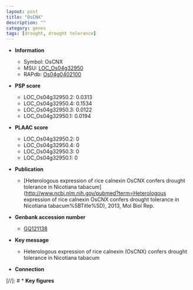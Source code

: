 ```yaml
---
layout: post
title: "OsCNX"
description: ""
category: genes
tags: [drought, drought tolerance]
---
```


* **Information**  
    + Symbol: OsCNX  
    + MSU: [LOC_Os04g32950](http://rice.plantbiology.msu.edu/cgi-bin/ORF_infopage.cgi?orf=LOC_Os04g32950)  
    + RAPdb: [Os04g0402100](http://rapdb.dna.affrc.go.jp/viewer/gbrowse_details/irgsp1?name=Os04g0402100)  

* **PSP score**  
    + LOC_Os04g32950.2: 0.0313 
    + LOC_Os04g32950.4: 0.1534 
    + LOC_Os04g32950.3: 0.0122 
    + LOC_Os04g32950.1: 0.0194 

* **PLAAC score**  
    + LOC_Os04g32950.2: 0 
    + LOC_Os04g32950.4: 0 
    + LOC_Os04g32950.3: 0 
    + LOC_Os04g32950.1: 0 

* **Publication**  
    + [Heterologous expression of rice calnexin OsCNX confers drought tolerance in Nicotiana tabacum](http://www.ncbi.nlm.nih.gov/pubmed?term=Heterologous expression of rice calnexin OsCNX confers drought tolerance in Nicotiana tabacum%5BTitle%5D), 2013, Mol Biol Rep.

* **Genbank accession number**  
    + [GQ121138](http://www.ncbi.nlm.nih.gov/nuccore/GQ121138)

* **Key message**  
    + Heterologous expression of rice calnexin (OsCNX) confers drought tolerance in Nicotiana tabacum

* **Connection**  

[//]: # * **Key figures**  


